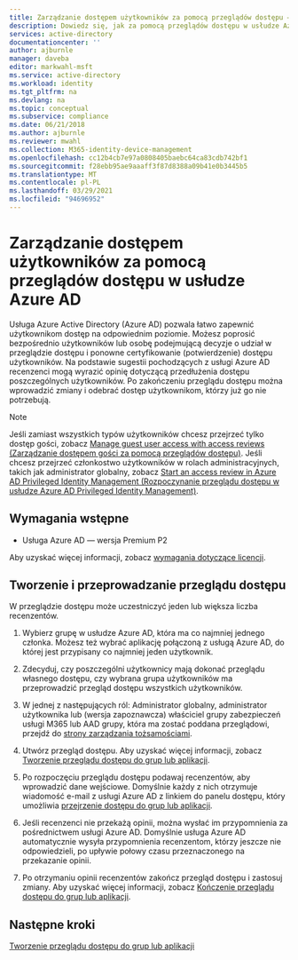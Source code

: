 ```yaml
---
title: Zarządzanie dostępem użytkowników za pomocą przeglądów dostępu — Azure AD
description: Dowiedz się, jak za pomocą przeglądów dostępu w usłudze Azure Active Directory zarządzać dostępem użytkowników — członkostwem w grupie lub przypisaniem do aplikacji
services: active-directory
documentationcenter: ''
author: ajburnle
manager: daveba
editor: markwahl-msft
ms.service: active-directory
ms.workload: identity
ms.tgt_pltfrm: na
ms.devlang: na
ms.topic: conceptual
ms.subservice: compliance
ms.date: 06/21/2018
ms.author: ajburnle
ms.reviewer: mwahl
ms.collection: M365-identity-device-management
ms.openlocfilehash: cc12b4cb7e97a0808405baebc64ca83cdb742bf1
ms.sourcegitcommit: f28ebb95ae9aaaff3f87d8388a09b41e0b3445b5
ms.translationtype: MT
ms.contentlocale: pl-PL
ms.lasthandoff: 03/29/2021
ms.locfileid: "94696952"
---
```

# <a name="manage-user-access-with-azure-ad-access-reviews"></a>Zarządzanie dostępem użytkowników za pomocą przeglądów dostępu w usłudze Azure AD

Usługa Azure Active Directory (Azure AD) pozwala łatwo zapewnić użytkownikom dostęp na odpowiednim poziomie. Możesz poprosić bezpośrednio użytkowników lub osobę podejmującą decyzje o udział w przeglądzie dostępu i ponowne certyfikowanie (potwierdzenie) dostępu użytkowników. Na podstawie sugestii pochodzących z usługi Azure AD recenzenci mogą wyrazić opinię dotyczącą przedłużenia dostępu poszczególnych użytkowników. Po zakończeniu przeglądu dostępu można wprowadzić zmiany i odebrać dostęp użytkownikom, którzy już go nie potrzebują.

> [!NOTE]
> Jeśli zamiast wszystkich typów użytkowników chcesz przejrzeć tylko dostęp gości, zobacz [Manage guest user access with access reviews (Zarządzanie dostępem gości za pomocą przeglądów dostępu)](manage-guest-access-with-access-reviews.md). Jeśli chcesz przejrzeć członkostwo użytkowników w rolach administracyjnych, takich jak administrator globalny, zobacz [Start an access review in Azure AD Privileged Identity Management (Rozpoczynanie przeglądu dostępu w usłudze Azure AD Privileged Identity Management)](../privileged-identity-management/pim-how-to-start-security-review.md).

## <a name="prerequisites"></a>Wymagania wstępne

- Usługa Azure AD — wersja Premium P2

Aby uzyskać więcej informacji, zobacz [wymagania dotyczące licencji](access-reviews-overview.md#license-requirements).

## <a name="create-and-perform-an-access-review"></a>Tworzenie i przeprowadzanie przeglądu dostępu

W przeglądzie dostępu może uczestniczyć jeden lub większa liczba recenzentów.  

1. Wybierz grupę w usłudze Azure AD, która ma co najmniej jednego członka. Możesz też wybrać aplikację połączoną z usługą Azure AD, do której jest przypisany co najmniej jeden użytkownik. 

2. Zdecyduj, czy poszczególni użytkownicy mają dokonać przeglądu własnego dostępu, czy wybrana grupa użytkowników ma przeprowadzić przegląd dostępu wszystkich użytkowników.

3. W jednej z następujących ról: Administrator globalny, administrator użytkownika lub (wersja zapoznawcza) właściciel grupy zabezpieczeń usługi M365 lub AAD grupy, która ma zostać poddana przeglądowi, przejdź do [strony zarządzania tożsamościami](https://portal.azure.com/#blade/Microsoft_AAD_ERM/DashboardBlade/).

4. Utwórz przegląd dostępu. Aby uzyskać więcej informacji, zobacz [Tworzenie przeglądu dostępu do grup lub aplikacji](create-access-review.md).

5. Po rozpoczęciu przeglądu dostępu podawaj recenzentów, aby wprowadzić dane wejściowe. Domyślnie każdy z nich otrzymuje wiadomość e-mail z usługi Azure AD z linkiem do panelu dostępu, który umożliwia [przejrzenie dostępu do grup lub aplikacji](perform-access-review.md).

6. Jeśli recenzenci nie przekażą opinii, można wysłać im przypomnienia za pośrednictwem usługi Azure AD. Domyślnie usługa Azure AD automatycznie wysyła przypomnienia recenzentom, którzy jeszcze nie odpowiedzieli, po upływie połowy czasu przeznaczonego na przekazanie opinii.

7. Po otrzymaniu opinii recenzentów zakończ przegląd dostępu i zastosuj zmiany. Aby uzyskać więcej informacji, zobacz [Kończenie przeglądu dostępu do grup lub aplikacji](complete-access-review.md).


## <a name="next-steps"></a>Następne kroki

[Tworzenie przeglądu dostępu do grup lub aplikacji](create-access-review.md)




